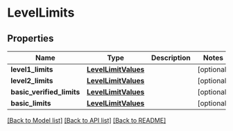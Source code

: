 # LevelLimits

## Properties
Name | Type | Description | Notes
------------ | ------------- | ------------- | -------------
**level1_limits** | [**LevelLimitValues**](LevelLimitValues.md) |  | [optional] 
**level2_limits** | [**LevelLimitValues**](LevelLimitValues.md) |  | [optional] 
**basic_verified_limits** | [**LevelLimitValues**](LevelLimitValues.md) |  | [optional] 
**basic_limits** | [**LevelLimitValues**](LevelLimitValues.md) |  | [optional] 

[[Back to Model list]](../README.md#documentation-for-models) [[Back to API list]](../README.md#documentation-for-api-endpoints) [[Back to README]](../README.md)

